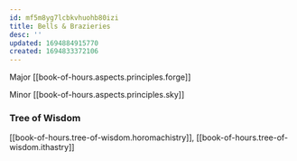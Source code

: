 ```yaml
---
id: mf5m8yg7lcbkvhuohb80izi
title: Bells & Brazieries
desc: ''
updated: 1694884915770
created: 1694833372106
---
```


Major [[book-of-hours.aspects.principles.forge]]

Minor [[book-of-hours.aspects.principles.sky]]
 
### Tree of Wisdom

[[book-of-hours.tree-of-wisdom.horomachistry]], [[book-of-hours.tree-of-wisdom.ithastry]]
